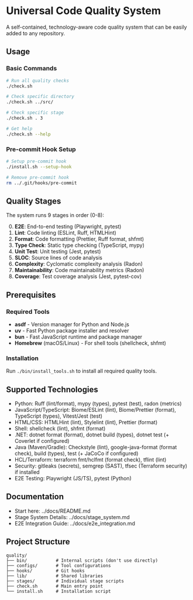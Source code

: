 # Universal Code Quality System

A self-contained, technology-aware code quality system that can be easily added to any repository.

## Usage

### Basic Commands

```bash
# Run all quality checks
./check.sh

# Check specific directory
./check.sh ../src/

# Check specific stage
./check.sh . 3

# Get help
./check.sh --help
```

### Pre-commit Hook Setup

```bash
# Setup pre-commit hook
./install.sh --setup-hook

# Remove pre-commit hook
rm ../.git/hooks/pre-commit
```

## Quality Stages

The system runs 9 stages in order (0-8):

0. **E2E**: End-to-end testing (Playwright, pytest)
1. **Lint**: Code linting (ESLint, Ruff, HTMLHint)
2. **Format**: Code formatting (Prettier, Ruff format, shfmt)
3. **Type Check**: Static type checking (TypeScript, mypy)
4. **Unit Test**: Unit testing (Jest, pytest)
5. **SLOC**: Source lines of code analysis
6. **Complexity**: Cyclomatic complexity analysis (Radon)
7. **Maintainability**: Code maintainability metrics (Radon)
8. **Coverage**: Test coverage analysis (Jest, pytest-cov)

## Prerequisites

### Required Tools
- **asdf** - Version manager for Python and Node.js
- **uv** - Fast Python package installer and resolver
- **bun** - Fast JavaScript runtime and package manager
- **Homebrew** (macOS/Linux) - For shell tools (shellcheck, shfmt)

### Installation
Run `./bin/install_tools.sh` to install all required quality tools.

## Supported Technologies

- Python: Ruff (lint/format), mypy (types), pytest (test), radon (metrics)
- JavaScript/TypeScript: Biome/ESLint (lint), Biome/Prettier (format), TypeScript (types), Vitest/Jest (test)
- HTML/CSS: HTMLHint (lint), Stylelint (lint), Prettier (format)
- Shell: shellcheck (lint), shfmt (format)
- .NET: dotnet format (format), dotnet build (types), dotnet test (+ Coverlet if configured)
- Java (Maven/Gradle): Checkstyle (lint), google-java-format (format check), build (types), test (+ JaCoCo if configured)
- HCL/Terraform: terraform fmt/hclfmt (format check), tflint (lint)
- Security: gitleaks (secrets), semgrep (SAST), tfsec (Terraform security) if installed
- E2E Testing: Playwright (JS/TS), pytest (Python)

## Documentation

- Start here: ../docs/README.md
- Stage System Details: ../docs/stage_system.md
- E2E Integration Guide: ../docs/e2e_integration.md

## Project Structure

```
quality/
├── bin/           # Internal scripts (don't use directly)
├── configs/       # Tool configurations
├── hooks/         # Git hooks
├── lib/           # Shared libraries
├── stages/        # Individual stage scripts
├── check.sh       # Main entry point
└── install.sh     # Installation script
```
